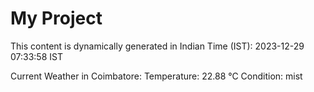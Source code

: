 # My Project

This content is dynamically generated in Indian Time (IST): 2023-12-29 07:33:58 IST


Current Weather in Coimbatore:
Temperature: 22.88 °C
Condition: mist
